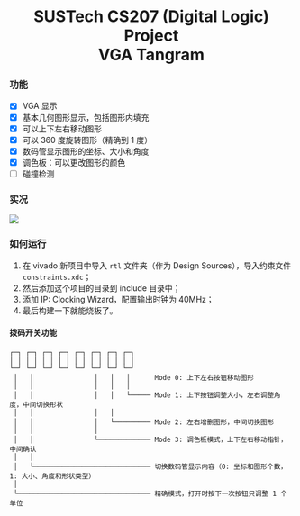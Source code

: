 <div align="center">

# SUSTech CS207 (Digital Logic) Project<br>VGA Tangram
  
</div>

### 功能

- [x] VGA 显示
- [x] 基本几何图形显示，包括图形内填充
- [x] 可以上下左右移动图形
- [x] 可以 360 度旋转图形（精确到 1 度）
- [x] 数码管显示图形的坐标、大小和角度
- [x] 调色板：可以更改图形的颜色
- [ ] 碰撞检测

### 实况

![](https://user-images.githubusercontent.com/20324409/171809743-1d3174bf-31a1-4ce4-8e53-cb8693fa9b68.jpg)

### 如何运行

1. 在 vivado 新项目中导入 `rtl` 文件夹（作为 Design Sources），导入约束文件 `constraints.xdc`；
2. 然后添加这个项目的目录到 include 目录中；
3. 添加 IP: Clocking Wizard，配置输出时钟为 40MHz；
4. 最后构建一下就能烧板了。

#### 拨码开关功能

```
┌─┐ ┌─┐ ┌─┐ ┌─┐ ┌─┐ ┌─┐ ┌─┐ ┌─┐
│ │ │ │ │ │ │ │ │ │ │ │ │ │ │ │
└─┘ └─┘ └─┘ └─┘ └─┘ └─┘ └─┘ └─┘
 │   │               │   │   │      Mode 0: 上下左右按钮移动图形
 │   │               │   │   │
 │   │               │   │   └───── Mode 1: 上下按钮调整大小，左右调整角度，中间切换形状
 │   │               │   │
 │   │               │   └───────── Mode 2: 左右增删图形，中间切换图形
 │   │               │
 │   │               └───────────── Mode 3: 调色板模式，上下左右移动指针，中间确认
 │   │
 │   └───────────────────────────── 切换数码管显示内容（0: 坐标和图形个数，1: 大小、角度和形状类型）
 │
 └───────────────────────────────── 精确模式，打开时按下一次按钮只调整 1 个单位
 ```
 
